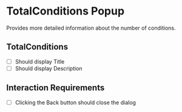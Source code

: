 # TotalConditions Popup

Provides more detailed information about the number of conditions.

## TotalConditions

* [ ] Should display Title
* [ ] Should display Description

## Interaction Requirements

* [ ] Clicking the Back button should close the dialog
